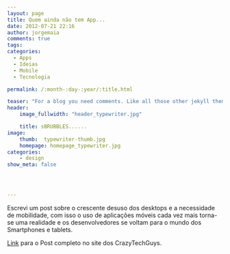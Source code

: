 ```yaml
---
layout: page
title: Quem ainda não tem App...
date: 2012-07-21 22:16
author: jorgemaia
comments: true
tags: 
categories:
  - Apps
  - Ideias
  - Mobile
  - Tecnologia

permalink: /:month-:day-:year/:title.html

teaser: "For a blog you need comments. Like all those other jekyll themes we baked in Disqus. It's easy to set, it works and makes a static jekyll blog more dynamic."
header:
    image_fullwidth: "header_typewriter.jpg"

    title: sBRUBBLES......
image:
    thumb:  typewriter-thumb.jpg
    homepage: homepage_typewriter.jpg
categories:
    - design
show_meta: false




---
```




Escrevi um post sobre o crescente desuso dos desktops e a necessidade de mobilidade, com isso o uso de aplicações móveis cada vez mais torna-se uma realidade e os desenvolvedores se voltam para o mundo dos Smartphones e tablets.

<a href="http://www.crazytechguys.com/2012/07/21/quem-ainda-nao-tem-app/" target="_blank">Link</a> para o Post completo no site dos CrazyTechGuys.
